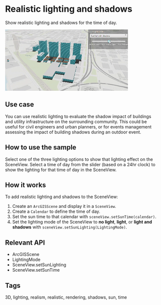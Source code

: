 # Realistic lighting and shadows

Show realistic lighting and shadows for the time of day.

![Image of realistic lighting and shadows](RealisticLightingAndShadows.gif)

## Use case

You can use realistic lighting to evaluate the shadow impact of buildings and utility infrastructure on the surrounding community. This could be useful for civil engineers and urban planners, or for events management assessing the impact of building shadows during an outdoor event.

## How to use the sample

Select one of the three lighting options to show that lighting effect on the SceneView. Select a time of day from the slider (based on a 24hr clock) to show the lighting for that time of day in the SceneView.

## How it works
To add realistic lighting and shadows to the SceneView:

1. Create an `ArcGISScene` and display it in a `SceneView`.
2. Create a `Calendar` to define the time of day.
3. Set the sun time to that calendar with `sceneView.setSunTime(calendar)`.
4. Set the lighting mode of the SceneView to **no light**, **light**, or **light and shadows** with `sceneView.setSunLighting(LightingMode)`.

## Relevant API

* ArcGISScene
* LightingMode
* SceneView.setSunLighting
* SceneView.setSunTime

## Tags

3D, lighting, realism, realistic, rendering, shadows, sun, time